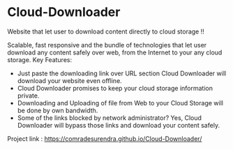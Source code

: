 # Cloud-Downloader

Website that let user to download content directly to cloud storage !!

Scalable, fast responsive and the bundle of technologies that let user
download any content safely over web, from the Internet to your any cloud
storage. Key Features:

- Just paste the downloading link over URL section Cloud Downloader will download
your website even offline.
- Cloud Downloader promises to keep your cloud storage information private.
- Downloading and Uploading of file from Web to your Cloud
Storage will be done by own bandwidth.
- Some of the links blocked by network administrator? Yes, Cloud Downloader
will bypass those links and download your content safely.

Project link : https://comradesurendra.github.io/Cloud-Downloader/
